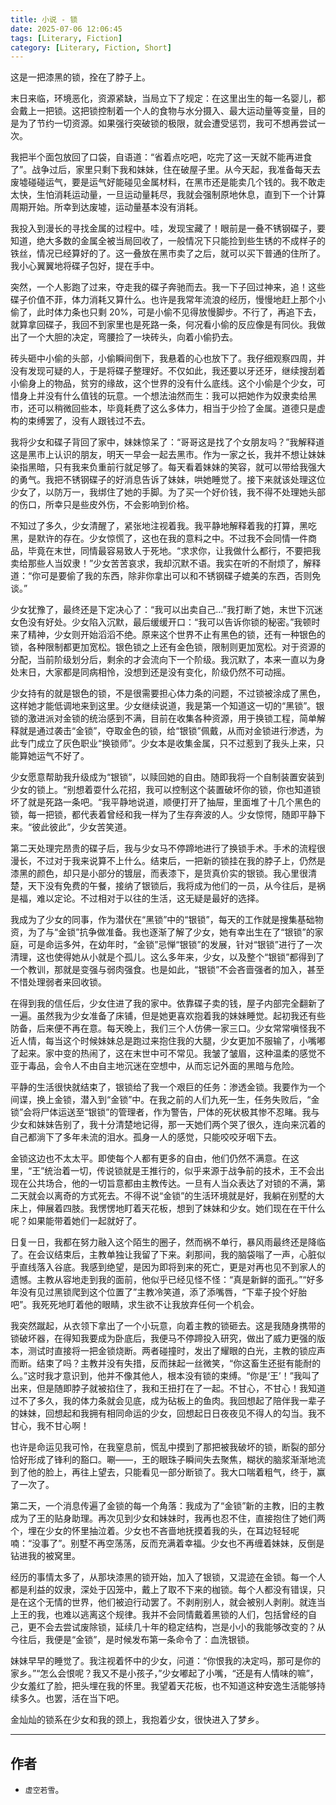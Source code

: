```yaml
---
title: 小说 - 锁
date: 2025-07-06 12:06:45
tags: [Literary, Fiction]
category: [Literary, Fiction, Short]
---
```


这是一把漆黑的锁，拴在了脖子上。

末日来临，环境恶化，资源紧缺，当局立下了规定：在这里出生的每一名婴儿，都会戴上一把锁。这把锁控制着一个人的食物与水分摄入、最大运动量等变量，目的是为了节约一切资源。如果强行突破锁的极限，就会遭受惩罚，我可不想再尝试一次。

我把半个面包放回了口袋，自语道：“省着点吃吧，吃完了这一天就不能再进食了”。战争过后，家里只剩下我和妹妹，住在破屋子里。从今天起，我准备每天去废墟碰碰运气，要是运气好能碰见金属材料，在黑市还是能卖几个钱的。我不敢走太快，生怕消耗运动量，一旦运动量耗尽，我就会强制原地休息，直到下一个计算周期开始。所幸到达废墟，运动量基本没有消耗。

我投入到漫长的寻找金属的过程中。哇，发现宝藏了！眼前是一叠不锈钢碟子，要知道，绝大多数的金属全被当局回收了，一般情况下只能捡到些生锈的不成样子的铁丝，情况已经算好的了。这一叠放在黑市卖了之后，就可以买下普通的住所了。我小心翼翼地将碟子包好，提在手中。

突然，一个人影跑了过来，夺走我的碟子奔驰而去。我一下子回过神来，追！这些碟子价值不菲，体力消耗又算什么。也许是我常年流浪的经历，慢慢地赶上那个小偷了，此时体力条也只剩 20%，可是小偷不见得放慢脚步。不行了，再追下去，就算拿回碟子，我回不到家里也是死路一条，何况看小偷的反应像是有同伙。我做出了一个大胆的决定，弯腰捡了一块砖头，向着小偷扔去。

砖头砸中小偷的头部，小偷瞬间倒下，我悬着的心也放下了。我仔细观察四周，并没有发现可疑的人，于是将碟子整理好。不仅如此，我还要以牙还牙，继续搜刮着小偷身上的物品，贫穷的缘故，这个世界的没有什么底线。这个小偷是个少女，可惜身上并没有什么值钱的玩意。一个想法油然而生：我可以把她作为奴隶卖给黑市，还可以稍微回些本，毕竟耗费了这么多体力，相当于少捡了金属。道德只是虚构的束缚罢了，没有人跟钱过不去。

我将少女和碟子背回了家中，妹妹惊呆了：“哥哥这是找了个女朋友吗？”我解释道这是黑市上认识的朋友，明天一早会一起去黑市。作为一家之长，我并不想让妹妹染指黑暗，只有我来负重前行就足够了。每天看着妹妹的笑容，就可以带给我强大的勇气。我把不锈钢碟子的好消息告诉了妹妹，哄她睡觉了。接下来就该处理这位少女了，以防万一，我绑住了她的手脚。为了买一个好价钱，我不得不处理她头部的伤口，所幸只是些皮外伤，不会影响到价格。

不知过了多久，少女清醒了，紧张地注视着我。我平静地解释着我的打算，黑吃黑，是默许的存在。少女惊慌了，这也在我的意料之中。不过我不会同情一件商品，毕竟在末世，同情最容易致人于死地。“求求你，让我做什么都行，不要把我卖给那些人当奴隶！”少女苦苦哀求，我却沉默不语。我实在听的不耐烦了，解释道：“你可是要偷了我的东西，除非你拿出可以和不锈钢碟子媲美的东西，否则免谈。”

少女犹豫了，最终还是下定决心了：“我可以出卖自己...”我打断了她，末世下沉迷女色没有好处。少女陷入沉默，最后缓缓开口：“我可以告诉你锁的秘密。”我顿时来了精神，少女则开始滔滔不绝。原来这个世界不止有黑色的锁，还有一种银色的锁，各种限制都更加宽松。银色锁之上还有金色锁，限制则更加宽松。对于资源的分配，当前阶级划分后，剩余的才会流向下一个阶级。我沉默了，本来一直以为身处末日，大家都是同病相怜，没想到还是没有变化，阶级仍然不可动摇。

少女持有的就是银色的锁，不是很需要担心体力条的问题，不过锁被涂成了黑色，这样她才能低调地来到这里。少女继续说道，我是第一个知道这一切的“黑锁”。银锁的激进派对金锁的统治感到不满，目前在收集各种资源，用于换锁工程，简单解释就是通过袭击“金锁”，夺取金色的锁，给“银锁”佩戴，从而对金锁进行渗透，为此专门成立了灰色职业“换锁师”。少女本是收集金属，只不过惹到了我头上来，只能算她运气不好了。

少女愿意帮助我升级成为“银锁”，以赎回她的自由。随即我将一个自制装置安装到少女的锁上。“别想着耍什么花招，我可以控制这个装置破坏你的锁，你也知道锁坏了就是死路一条吧。“我平静地说道，顺便打开了抽屉，里面堆了十几个黑色的锁，每一把锁，都代表着曾经和我一样为了生存奔波的人。少女惊愕，随即平静下来。“彼此彼此”，少女苦笑道。

第二天处理完昂贵的碟子后，我与少女马不停蹄地进行了换锁手术。手术的流程很漫长，不过对于我来说算不上什么。结束后，一把新的锁挂在我的脖子上，仍然是漆黑的颜色，却只是小部分的镀层，而表漆下，是货真价实的银锁。我心里很清楚，天下没有免费的午餐，接纳了银锁后，我将成为他们的一员，从今往后，是祸是福，难以定论。不过相对于以往的生活，这无疑是最好的选择。

我成为了少女的同事，作为潜伏在“黑锁”中的“银锁”，每天的工作就是搜集基础物资，为了与“金锁”抗争做准备。我也逐渐了解了少女，她有幸出生在了“银锁”的家庭，可是命运多舛，在幼年时，“金锁”忌惮“银锁”的发展，针对“银锁”进行了一次清理，这也使得她从小就是个孤儿。这么多年来，少女，以及整个“银锁”都得到了一个教训，那就是变强与弱肉强食。也是如此，“银锁”不会吝啬强者的加入，甚至不惜处理弱者来回收锁。

在得到我的信任后，少女住进了我的家中。依靠碟子卖的钱，屋子内部完全翻新了一遍。虽然我为少女准备了床铺，但是她更喜欢抱着我的妹妹睡觉。起初我还有些防备，后来便不再在意。每天晚上，我们三个人仿佛一家三口。少女常常嗔怪我不近人情，每当这个时候妹妹总是跑过来抱住我的大腿，少女更加不服输了，小嘴嘟了起来。家中变的热闹了，这在末世中可不常见。我皱了皱眉，这种温柔的感觉不亚于毒品，会令人不由自主地沉迷在空想中，从而忘记外面的黑暗与危险。

平静的生活很快就结束了，银锁给了我一个艰巨的任务：渗透金锁。我要作为一个间谍，换上金锁，潜入到“金锁”中。在我之前的人们九死一生，任务失败后，“金锁”会将尸体运送至“银锁”的管理者，作为警告，尸体的死状极其惨不忍睹。我与少女和妹妹告别了，我十分清楚地记得，那一天她们两个哭了很久，连向来沉着的自己都淌下了多年未流的泪水。孤身一人的感觉，只能咬咬牙咽下去。

金锁这边也不太太平。即使每个人都有更多的自由，他们仍然不满意。在这里，“王”统治着一切，传说锁就是王推行的，似乎来源于战争前的技术，王不会出现在公共场合，他的一切旨意都由主教传达。一旦有人当众表达了对锁的不满，第二天就会以离奇的方式死去。不得不说“金锁”的生活环境就是好，我躺在别墅的大床上，伸展着四肢。我愣愣地盯着天花板，想到了妹妹和少女。她们现在在干什么呢？如果能带着她们一起就好了。

日复一日，我都在努力融入这个陌生的圈子，然而祸不单行，暴风雨最终还是降临了。在会议结束后，主教单独让我留了下来。刹那间，我的脑袋嗡了一声，心脏似乎直线落入谷底。我感到绝望，是因为即将到来的死亡，更是对再也见不到家人的遗憾。主教从容地走到我的面前，他似乎已经见怪不怪：“真是新鲜的面孔。”“好多年没有见过黑锁爬到这个位置了”主教冷笑道，添了添嘴唇，“下辈子投个好胎吧”。我死死地盯着他的眼睛，求生欲不让我放弃任何一个机会。

我突然蹴起，从衣领下拿出了一个小玩意，向着主教的锁砸去。这是我随身携带的锁破坏器，在得知我要成为卧底后，我便马不停蹄投入研究，做出了威力更强的版本，测试时直接将一把金锁烧断。两者碰撞时，发出了耀眼的白光，主教的锁应声而断。结束了吗？主教并没有失措，反而抹起一丝微笑，“你这畜生还挺有能耐的么。”这时我才意识到，他并不像其他人，根本没有锁的束缚。“你是‘王’！”我叫了出来，但是随即脖子就被掐住了，我和王扭打在了一起。不甘心，不甘心！我知道过不了多久，我的体力条就会见底，成为砧板上的鱼肉。我回想起了陪伴我一辈子的妹妹，回想起和我拥有相同命运的少女，回想起日日夜夜见不得人的勾当。我不甘心，我不甘心啊！

也许是命运见我可怜，在我窒息前，慌乱中摸到了那把被我破坏的锁，断裂的部分恰好形成了锋利的豁口。唰——，王的眼珠子瞬间失去聚焦，糊状的脑浆渐渐地流到了他的脸上，再往上望去，只能看见一部分断锁了。我大口喘着粗气，终于，赢了一次了。

第二天，一个消息传遍了金锁的每一个角落：我成为了“金锁”新的主教，旧的主教成为了王的贴身助理。再次见到少女和妹妹时，我再也忍不住，直接抱住了她们两个，埋在少女的怀里抽泣着。少女也不吝啬地抚摸着我的头，在耳边轻轻呢喃：“没事了”。别墅不再空荡荡，反而充满着幸福。少女也不再缠着妹妹，反倒是钻进我的被窝里。

经历的事情太多了，从那块漆黑的锁开始，加入了银锁，又混迹在金锁。每一个人都是利益的奴隶，深处于囚笼中，戴上了取不下来的枷锁。每个人都没有错误，只是在这个无情的世界，他们被迫行动罢了。不剥削别人，就会被别人剥削。就连当上王的我，也难以逃离这个规律。我并不会同情戴着黑锁的人们，包括曾经的自己，更不会去尝试废除锁，延续几十年的稳定结构，岂是小小的我能够改变的？从今往后，我便是“金锁”，是时候发布第一条命令了：血洗银锁。

妹妹早早的睡觉了。我注视着怀中的少女，问道：“你恨我的决定吗，那可是你的家乡。”“怎么会恨呢？我又不是小孩子，”少女嘟起了小嘴，“还是有人情味的嘛”，少女羞红了脸，把头埋在我的怀里。我望着天花板，也不知道这种安逸生活能够持续多久。也罢，活在当下吧。

金灿灿的锁系在少女和我的颈上，我抱着少女，很快进入了梦乡。

---

## 作者

- `虚空若雪`。
